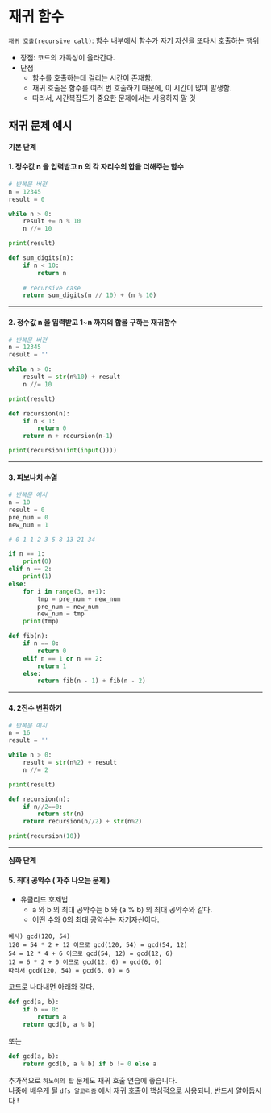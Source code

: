 # 재귀 함수

`재귀 호출(recursive call)`: 함수 내부에서 함수가 자기 자신을 또다시 호출하는 행위
- 장점: 코드의 가독성이 올라간다.
- 단점
  - 함수를 호출하는데 걸리는 시간이 존재함.
  - 재귀 호출은 함수를 여러 번 호출하기 때문에, 이 시간이 많이 발생함.
  - 따라서, 시간복잡도가 중요한 문제에서는 사용하지 말 것

## 재귀 문제 예시

__기본 단계__

#### 1. 정수값 n 을 입력받고 n 의 각 자리수의 합을 더해주는 함수
```python
# 반복문 버전
n = 12345
result = 0

while n > 0:
    result += n % 10
    n //= 10

print(result)
```

```python
def sum_digits(n):
    if n < 10:
        return n
    
    # recursive case
    return sum_digits(n // 10) + (n % 10)
```

---

#### 2. 정수값 n 을 입력받고 1~n 까지의 합을 구하는 재귀함수
```python
# 반복문 버전
n = 12345
result = ''

while n > 0:
    result = str(n%10) + result
    n //= 10

print(result)
```

```python
def recursion(n):
    if n < 1:
        return 0
    return n + recursion(n-1)

print(recursion(int(input())))
```

---

#### 3. 피보나치 수열
```python
# 반복문 예시
n = 10
result = 0
pre_num = 0
new_num = 1

# 0 1 1 2 3 5 8 13 21 34

if n == 1:
    print(0)
elif n == 2:
    print(1)
else:
    for i in range(3, n+1):
        tmp = pre_num + new_num
        pre_num = new_num
        new_num = tmp
    print(tmp)
```

```python
def fib(n):
    if n == 0:
        return 0
    elif n == 1 or n == 2:
        return 1
    else:
        return fib(n - 1) + fib(n - 2)
```

---

#### 4. 2진수 변환하기
```python
# 반복문 예시
n = 16
result = ''

while n > 0:
    result = str(n%2) + result
    n //= 2

print(result)
```

```python
def recursion(n):
    if n//2==0:
        return str(n)
    return recursion(n//2) + str(n%2)

print(recursion(10))
```

---

__심화 단계__

#### 5. 최대 공약수 ( 자주 나오는 문제 )
  - 유클리드 호제법
    - a 와 b 의 최대 공약수는 b 와 (a % b) 의 최대 공약수와 같다.
    - 어떤 수와 0의 최대 공약수는 자기자신이다.
```
예시) gcd(120, 54)
120 = 54 * 2 + 12 이므로 gcd(120, 54) = gcd(54, 12)
54 = 12 * 4 + 6 이므로 gcd(54, 12) = gcd(12, 6)
12 = 6 * 2 + 0 이므로 gcd(12, 6) = gcd(6, 0)
따라서 gcd(120, 54) = gcd(6, 0) = 6
```
코드로 나타내면 아래와 같다.
```python
def gcd(a, b):
    if b == 0:
        return a
    return gcd(b, a % b)
```
또는
```python
def gcd(a, b):
    return gcd(b, a % b) if b != 0 else a
```

추가적으로 `하노이의 탑` 문제도 재귀 호출 연습에 좋습니다.  
나중에 배우게 될 `dfs 알고리즘` 에서 재귀 호출이 핵심적으로 사용되니, 반드시 알아둡시다 !  
